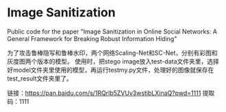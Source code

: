 # Image Sanitization
Public code for the paper "Image Sanitization in Online Social Networks: A General Framework for Breaking Robust Information Hiding"


为了攻击鲁棒隐写和鲁棒水印，两个网络Scaling-Net和SC-Net，分别有彩图和灰度图两个版本的模型。
使用时，把stego image放入test-data文件夹里，选择好model文件夹里使用的模型，再运行testmy.py文件，处理好的图像就保存在test_result文件夹里了。

链接：https://pan.baidu.com/s/1RQrlb5ZVUv3wstibLXinaQ?pwd=1111 
提取码：1111
